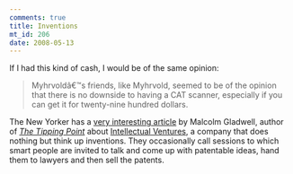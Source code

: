 ```yaml
--- 
comments: true
title: Inventions
mt_id: 206
date: 2008-05-13
---
```

If I had this kind of cash, I would be of the same opinion:

<blockquote>Myhrvoldâ€™s friends, like Myhrvold, seemed to be of the opinion that there is no downside to having a CAT scanner, especially if you can get it for twenty-nine hundred dollars.</blockquote>

The New Yorker has a [very interesting article](http://www.newyorker.com/reporting/2008/05/12/080512fa_fact_gladwell?currentPage=all) by Malcolm Gladwell, author of <em>[The Tipping Point](http://en.wikipedia.org/wiki/The_Tipping_Point_%28book%29)</em> about [Intellectual Ventures](http://en.wikipedia.org/wiki/Intellectual_Ventures), a company that does nothing but think up inventions.  They occasionally call sessions to which smart people are invited to talk and come up with patentable ideas, hand them to lawyers and then sell the patents.
